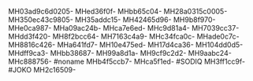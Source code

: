 MH03ad9c6d0205-
MHed36f0f-
MHbb65c04-
MH28a0315c0005-
MH350ec43c9805-
MH35addc15-
MH42465d96-
MH9b8f970-
MHe0ca987-
MHa09ac24b-
MHca7e6ed-
MHc9d81a4-
MH7039cc37-
MHdd3f420-
MH8f2bcc64-
MH7163c4a9-
MHc34fca0c-
MHade0c7c-
MH8816c426-
MHa641fd7-
MH10e475ed-
MH17d4ca36-
MH104dd0d5-
MHdff9ca3-
MHbb38687-
MH99a8d1a-
MH9cf9c2d2-
MH9aabc24-
MHc888756-
#noname
MHb4f5ccb7-
MHca5f1ed-
#SODIQ
MH3ff1cc9f-
#JOKO
MH2c16509-